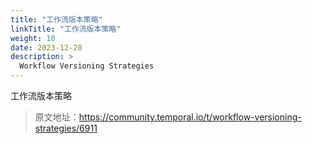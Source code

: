```yaml
---
title: "工作流版本策略"
linkTitle: "工作流版本策略"
weight: 10
date: 2023-12-28
description: >
  Workflow Versioning Strategies
---
```


工作流版本策略


> 原文地址：https://community.temporal.io/t/workflow-versioning-strategies/6911



